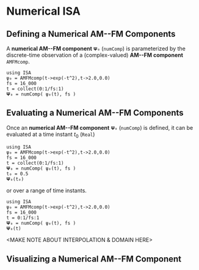 # Numerical ISA

## Defining a Numerical AM--FM Components

A **numerical AM--FM component** `𝚿₀` (`numComp`) is parameterized by the discrete-time observation of a (complex-valued) **AM--FM component** `AMFMcomp`.
```@example
using ISA
ψ₀ = AMFMcomp(t->exp(-t^2),t->2.0,0.0)
fs = 16_000
t = collect(0:1/fs:1)
𝚿₀ = numComp( ψ₀(t), fs )
```
## Evaluating a Numerical AM--FM Components
Once an  **numerical AM--FM component** `𝚿₀` (`numComp`) is defined, it can be evaluated at
a time instant $t_0$ (`Real`)
```@example
using ISA
ψ₀ = AMFMcomp(t->exp(-t^2),t->2.0,0.0)
fs = 16_000
t = collect(0:1/fs:1)
𝚿₀ = numComp( ψ₀(t), fs )
t₀ = 0.5
𝚿₀(t₀)
```
or over a range of time instants.
```@example
using ISA
ψ₀ = AMFMcomp(t->exp(-t^2),t->2.0,0.0)
fs = 16_000
t = 0:1/fs:1
𝚿₀ = numComp( ψ₀(t), fs )
𝚿₀(t)
```

<MAKE NOTE ABOUT INTERPOLATION & DOMAIN HERE>

## Visualizing a Numerical AM--FM Component

<DOCUMENT FUNCTIONALITY HERE>
